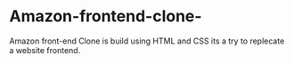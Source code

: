 # Amazon-frontend-clone-
Amazon front-end Clone is build using HTML and CSS its a try to replecate a website frontend.
